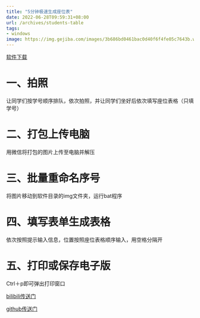 ```yaml
---
title: "5分钟极速生成座位表"
date: 2022-06-28T09:59:31+08:00
url: /archives/students-table
tags: 
- windows
image: https://img.gejiba.com/images/3b686bd0461bac0d40f6f4fe05c7643b.webp
---
```


[软件下载](https://ybygjylj.lanzouf.com/izQaB0719g2b)

# 一、拍照
让同学们按学号顺序排队，依次拍照，并让同学们坐好后依次填写座位表格（只填学号）
# 二、打包上传电脑
用微信将打包的图片上传至电脑并解压
# 三、批量重命名序号
将图片移动到软件目录的img文件夹，运行bat程序
# 四、填写表单生成表格
依次按照提示输入信息，位置按照座位表格顺序输入，用空格分隔开
# 五、打印或保存电子版
Ctrl＋p即可弹出打印窗口

[bilibili传送门](https://www.bilibili.com/video/BV1FN4y1g7HQ/)

[github传送门](https://hub.hhhh.host/stepbystepcode/students-table)
